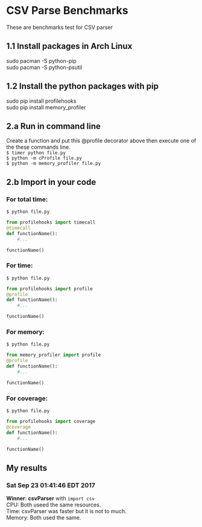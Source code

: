 # CSV Parse Benchmarks
These are benchmarks test for CSV parser

## 1.1 Install packages in Arch Linux
sudo pacman -S python-pip<br>
sudo pacman -S python-psutil<br>

## 1.2 Install the python packages with pip
sudo pip install profilehooks<br>
sudo pip install memory_profiler<br>

## 2.a Run in command line
Create a function and put this @profile decorator above then execute
one of the these commands line.<br>
`$ timer python file.py`<br>
`$ python -m cProfile file.py`<br>
`$ python -m memory_profiler file.py`<br>

## 2.b Import in your code

### For total time:
`$ python file.py`<br>
```python
from profilehooks import timecall
@timecall
def functionName():
	#...

functionName()
```

### For time:
`$ python file.py`<br>
```python
from profilehooks import profile
@profile
def functionName():
	#...

functionName()
```

### For memory:
`$ python file.py`<br>
```python
from memory_profiler import profile
@profile
def functionName():
	#...

functionName()
```

### For coverage:
`$ python file.py`<br>
```python
from profilehooks import coverage
@coverage
def functionName():
	#...

functionName()
```

## My results

### Sat Sep 23 01:41:46 EDT 2017
__Winner__: __csvParser__ with `import csv`<br>
CPU: Both useed the same resources.<br>
Time: csvParser was faster but it is not to much.<br>
Memory: Both used the same.
